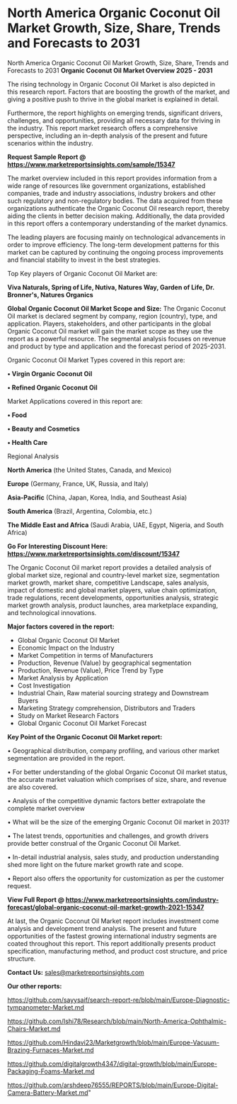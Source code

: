 # North America Organic Coconut Oil Market Growth, Size, Share, Trends and Forecasts to 2031
 North America Organic Coconut Oil Market Growth, Size, Share, Trends and Forecasts to 2031
<Strong> Organic Coconut Oil Market Overview 2025 - 2031</strong>

The rising technology in Organic Coconut Oil Market is also depicted in this research report. Factors that are boosting the growth of the market, and giving a positive push to thrive in the global market is explained in detail.

Furthermore, the report highlights on emerging trends, significant drivers, challenges, and opportunities, providing all necessary data for thriving in the industry. This report market research offers a comprehensive perspective, including an in-depth analysis of the present and future scenarios within the industry.

<strong>Request Sample Report @ <a href=https://www.marketreportsinsights.com/sample/15347>https://www.marketreportsinsights.com/sample/15347</a></strong>

The market overview included in this report provides information from a wide range of resources like government organizations, established companies, trade and industry associations, industry brokers and other such regulatory and non-regulatory bodies. The data acquired from these organizations authenticate the Organic Coconut Oil research report, thereby aiding the clients in better decision making. Additionally, the data provided in this report offers a contemporary understanding of the market dynamics.

The leading players are focusing mainly on technological advancements in order to improve efficiency. The long-term development patterns for this market can be captured by continuing the ongoing process improvements and financial stability to invest in the best strategies.

Top Key players of Organic Coconut Oil Market are:

<strong>Viva Naturals, Spring of Life, Nutiva, Natures Way, Garden of Life, Dr. Bronner's, Natures Organics</strong>

<strong><b>Global Organic Coconut Oil Market Scope and Size:</b></strong>
The Organic Coconut Oil market is declared segment by company, region (country), type, and application. Players, stakeholders, and other participants in the global Organic Coconut Oil market will gain the market scope as they use the report as a powerful resource. The segmental analysis focuses on revenue and product by type and application and the forecast period of 2025-2031.

Organic Coconut Oil Market Types covered in this report are:

<strong>• Virgin Organic Coconut Oil

• Refined Organic Coconut Oil</strong>

Market Applications covered in this report are:

<strong>• Food

• Beauty and Cosmetics

• Health Care</strong> 

Regional Analysis

<strong>North America</strong> (the United States, Canada, and Mexico)

<strong>Europe</strong> (Germany, France, UK, Russia, and Italy)

<strong>Asia-Pacific</strong> (China, Japan, Korea, India, and Southeast Asia)

<strong>South America</strong> (Brazil, Argentina, Colombia, etc.)

<strong>The Middle East and Africa</strong> (Saudi Arabia, UAE, Egypt, Nigeria, and South Africa)

<strong>Go For Interesting Discount Here: <a href=https://www.marketreportsinsights.com/discount/15347>https://www.marketreportsinsights.com/discount/15347</a></strong>

The Organic Coconut Oil market report provides a detailed analysis of global market size, regional and country-level market size, segmentation market growth, market share, competitive Landscape, sales analysis, impact of domestic and global market players, value chain optimization, trade regulations, recent developments, opportunities analysis, strategic market growth analysis, product launches, area marketplace expanding, and technological innovations.

<strong><b>Major factors covered in the report:</b></strong>
<ul>
  <li>Global Organic Coconut Oil Market </li>
  <li>Economic Impact on the Industry</li>
  <li>Market Competition in terms of Manufacturers</li>
  <li>Production, Revenue (Value) by geographical segmentation</li>
  <li>Production, Revenue (Value), Price Trend by Type</li>
  <li>Market Analysis by Application</li>
  <li>Cost Investigation</li>
  <li>Industrial Chain, Raw material sourcing strategy and Downstream Buyers</li>
  <li>Marketing Strategy comprehension, Distributors and Traders</li>
  <li>Study on Market Research Factors</li>
  <li>Global Organic Coconut Oil Market Forecast</li>
</ul>

<strong><b>Key Point of the Organic Coconut Oil Market report:</b></strong>

• Geographical distribution, company profiling, and various other market segmentation are provided in the report.

• For better understanding of the global Organic Coconut Oil market status, the accurate market valuation which comprises of size, share, and revenue are also covered.

• Analysis of the competitive dynamic factors better extrapolate the complete market overview

• What will be the size of the emerging Organic Coconut Oil market in 2031?

• The latest trends, opportunities and challenges, and growth drivers provide better construal of the Organic Coconut Oil Market.

• In-detail industrial analysis, sales study, and production understanding shed more light on the future market growth rate and scope.

• Report also offers the opportunity for customization as per the customer request.

<strong><b>View Full Report @ <a href=https://www.marketreportsinsights.com/industry-forecast/global-organic-coconut-oil-market-growth-2021-15347>https://www.marketreportsinsights.com/industry-forecast/global-organic-coconut-oil-market-growth-2021-15347</a></b></strong>


At last, the Organic Coconut Oil Market report includes investment come analysis and development trend analysis. The present and future opportunities of the fastest growing international industry segments are coated throughout this report. This report additionally presents product specification, manufacturing method, and product cost structure, and price structure.

<strong>Contact Us:</strong>
sales@marketreportsinsights.com

<strong>Our other reports:</strong>

<a href=https://github.com/sayysaif/search-report-re/blob/main/Europe-Diagnostic-tympanometer-Market.md>https://github.com/sayysaif/search-report-re/blob/main/Europe-Diagnostic-tympanometer-Market.md</a>

<a href=https://github.com/Ishi78/Research/blob/main/North-America-Ophthalmic-Chairs-Market.md>https://github.com/Ishi78/Research/blob/main/North-America-Ophthalmic-Chairs-Market.md</a>

<a href=https://github.com/Hindavi23/Marketgrowth/blob/main/Europe-Vacuum-Brazing-Furnaces-Market.md>https://github.com/Hindavi23/Marketgrowth/blob/main/Europe-Vacuum-Brazing-Furnaces-Market.md</a>

<a href=https://github.com/digitalgrowth4347/digital-growth/blob/main/Europe-Packaging-Foams-Market.md>https://github.com/digitalgrowth4347/digital-growth/blob/main/Europe-Packaging-Foams-Market.md</a>

<a href=https://github.com/arshdeep76555/REPORTS/blob/main/Europe-Digital-Camera-Battery-Market.md>https://github.com/arshdeep76555/REPORTS/blob/main/Europe-Digital-Camera-Battery-Market.md</a>"
